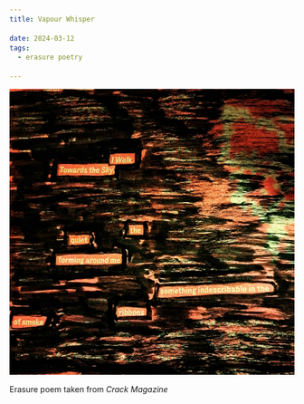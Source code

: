 ```yaml
---
title: Vapour Whisper

date: 2024-03-12
tags:
  - erasure poetry

---
```

<img src="/assets/images/articles/2024/vapour.jpeg" alt="erasure poem: I walk towards the sky/ the quiet forming around me/ something indescribable in the ribbons of smoke" title="the hush of 50,000 ft" class="responsive">

Erasure poem taken from *Crack Magazine*
